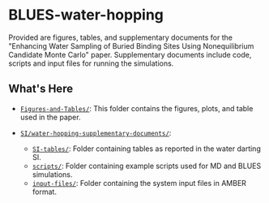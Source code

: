 # BLUES-water-hopping

Provided are figures, tables, and supplementary documents for the "Enhancing Water Sampling of Buried Binding Sites Using Nonequilibrium Candidate Monte Carlo" paper. Supplementary documents include code, scripts and input files for running the simulations.

## What's Here
- [`Figures-and-Tables/`](Figures-and-Tables): This folder contains the figures, plots, and table used in the paper.

- [`SI/water-hopping-supplementary-documents/`](SI/water-hopping-supplementary-documents):
  - [`SI-tables/`](SI-tables): Folder containing tables as reported in the water darting SI.
  - [`scripts/`](scripts): Folder containing example scripts used for MD and BLUES simulations.
  - [`input-files/`](input-files): Folder containing the system input files in AMBER format.

